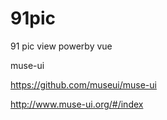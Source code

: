 # 91pic
91 pic view powerby vue

muse-ui

https://github.com/museui/muse-ui

http://www.muse-ui.org/#/index